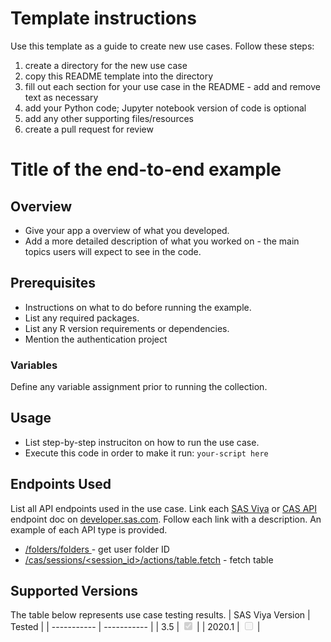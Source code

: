 # Template instructions
Use this template as a guide to create new use cases. Follow these steps:
1. create a directory for the new use case
2. copy this README template into the directory
3. fill out each section for your use case in the README - add and remove text as necessary
4. add your Python code; Jupyter notebook version of code is optional
5. add any other supporting files/resources
6. create a pull request for review

# Title of the end-to-end example

## Overview

- Give your app a overview of what you developed.
- Add a more detailed description of what you worked on - the main topics users will expect to see in the code.

## Prerequisites

- Instructions on what to do before running the example.
- List any required packages.
- List any R version requirements or dependencies.
- Mention the authentication project

### Variables

Define any variable assignment prior to running the collection.

## Usage
- List step-by-step instruciton on how to run the use case.
- Execute this code in order to make it run: `your-script here`

## Endpoints Used
List all API endpoints used in the use case. Link each [SAS Viya](https://developer.sas.com/apis/rest/) or [CAS API](https://go.documentation.sas.com/doc/en/pgmcdc/8.11/allprodsactions/titlepage.htm) endpoint doc on [developer.sas.com](https://developer.sas.com/home.html). Follow each link with a description. An example of each API type is provided.
- [/folders/folders ](https://developer.sas.com/apis/rest/CoreServices/#get-a-list-of-folders) - get user folder ID
- [/cas/sessions/\<session_id>/actions/table.fetch](https://go.documentation.sas.com/?cdcId=pgmcdc&cdcVersion=8.11&docsetId=caspg&docsetTarget=cas-table-fetch.htm&locale=en) - fetch table

## Supported Versions
The table below represents use case testing results. 
| SAS Viya Version | Tested |
| ----------- | ----------- |
| 3.5 | <input type="checkbox" disabled checked /> |
| 2020.1 | <input type="checkbox" disabled /> |
